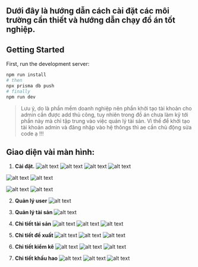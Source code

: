 ## Dưới đây là hướng dẫn cách cài đặt các môi trường cần thiết và hướng dẫn chạy đồ án tốt nghiệp.

## Getting Started
First, run the development server:

```bash
npm run install
# then
npx prisma db push 
# finally 
npm run dev
```

> Lưu ý, do là phần mềm doanh nghiệp nên phần khởi tạo tài khoản cho admin cần được add thủ công, tuy nhiên trong đồ án chưa làm kỹ tới phần này mà chỉ tập trung vào việc quản lý tài sản. Vì thế để khởi tạo tài khoản admin và đăng nhập vào hệ thôngs thì ae cần chủ động sửa code ạ !!!


## Giao diện vài màn hình:
1. **Cài đặt.**
![alt text](image/location.list.png)
![alt text](image/vendor.list.png)
![alt text](image/tag.list.png)
![alt text](image/status.list.png)

![alt text](image/type.list.png)
![alt text](image/type.cf.png)

![alt text](image/request.form.png)
![alt text](image/action.form.png)

2. **Quản lý user**
![alt text](image/users.png)

3. **Quản lý tài sản**
![alt text](image/action.png)

4. **Chi tiết tài sản**
![alt text](image/assets.png)
![alt text](image/asset.png)
![alt text](image/logs.png)

5. **Chi tiết đề xuất**
![alt text](image/requests.png)
![alt text](image/request.png)
![alt text](image/logs.request.png)

6. **Chi tiết kiểm kê**
![alt text](image/audit.list.png)
![alt text](image/audit.form.png)
![alt text](image/audit.png)

7. **Chi tiết khấu hao**
![alt text](image/depreciation.list.png)
![alt text](image/depreciation.form.png)
![alt text](image/depreciation.png)